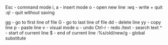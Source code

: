 Esc - command mode
i, a - insert mode
o - open new line
:wq - write + quit
:q! - quit without saving

gg - go to first line of file
G - go to last line of file
dd - delete line
yy - copy line
p - paste line
v - visual mode
u - undo
Ctrl-r - redo
/text - search text
^ - start of current line
$ - end of current line
:%s/old/new/g - global substitute